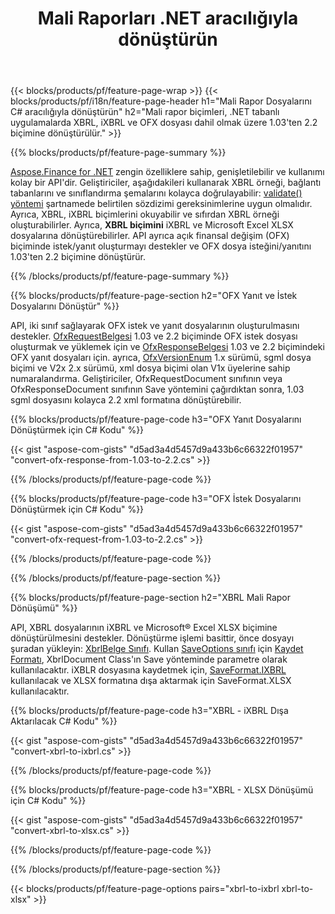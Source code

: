 ﻿---
title: Mali Raporları .NET aracılığıyla dönüştürün
url: /tr/net/conversion/
description:  .NET kitaplığı aracılığıyla XBRL, iXBRL(inline xbrl) ve OFX dosya biçimlerindeki Mali Raporları dönüştürmek için C# kodu.
---
{{< blocks/products/pf/feature-page-wrap >}}
{{< blocks/products/pf/i18n/feature-page-header h1="Mali Rapor Dosyalarını C# aracılığıyla dönüştürün" h2="Mali rapor biçimleri, .NET tabanlı uygulamalarda XBRL, iXBRL ve OFX dosyası dahil olmak üzere 1.03\'ten 2.2 biçimine dönüştürülür." >}}

{{% blocks/products/pf/feature-page-summary %}}

[Aspose.Finance for .NET](https://products.aspose.com/finance/net/) zengin özelliklere sahip, genişletilebilir ve kullanımı kolay bir API'dir. Geliştiriciler, aşağıdakileri kullanarak XBRL örneği, bağlantı tabanlarını ve sınıflandırma şemalarını kolayca doğrulayabilir: [validate() yöntemi](https://apireference.aspose.com/finance/net/aspose.finance.xbrl/xbrlinstance/methods/validate) şartnamede belirtilen sözdizimi gereksinimlerine uygun olmalıdır. Ayrıca, XBRL, iXBRL biçimlerini okuyabilir ve sıfırdan XBRL örneği oluşturabilirler. Ayrıca, **XBRL biçimini** iXBRL ve Microsoft Excel XLSX dosyalarına dönüştürebilirler. API ayrıca açık finansal değişim (OFX) biçiminde istek/yanıt oluşturmayı destekler ve OFX dosya isteğini/yanıtını 1.03'ten 2.2 biçimine dönüştürür.

{{% /blocks/products/pf/feature-page-summary %}}

{{% blocks/products/pf/feature-page-section h2="OFX Yanıt ve İstek Dosyalarını Dönüştür" %}}

API, iki sınıf sağlayarak OFX istek ve yanıt dosyalarının oluşturulmasını destekler. [OfxRequestBelgesi](https://apireference.aspose.com/finance/net/aspose.finance.ofx/ofxrequestdocument) 1.03 ve 2.2 biçiminde OFX istek dosyası oluşturmak ve yüklemek için ve [OfxResponseBelgesi](https://apireference.aspose.com/finance/net/aspose.finance.ofx/ofxresponsedocument) 1.03 ve 2.2 biçimindeki OFX yanıt dosyaları için. ayrıca, [OfxVersionEnum](https://apireference.aspose.com/finance/net/aspose.finance.ofx/ofxversionenum) 1.x sürümü, sgml dosya biçimi ve V2x 2.x sürümü, xml dosya biçimi olan V1x üyelerine sahip numaralandırma. Geliştiriciler, OfxRequestDocument sınıfının veya OfxResponseDocument sınıfının Save yöntemini çağırdıktan sonra, 1.03 sgml dosyasını kolayca 2.2 xml formatına dönüştürebilir.


{{% blocks/products/pf/feature-page-code h3="OFX Yanıt Dosyalarını Dönüştürmek için C# Kodu" %}}

{{< gist "aspose-com-gists" "d5ad3a4d5457d9a433b6c66322f01957" "convert-ofx-response-from-1.03-to-2.2.cs" >}} 

{{% /blocks/products/pf/feature-page-code %}}

{{% blocks/products/pf/feature-page-code h3="OFX İstek Dosyalarını Dönüştürmek için C# Kodu" %}}

{{< gist "aspose-com-gists" "d5ad3a4d5457d9a433b6c66322f01957" "convert-ofx-request-from-1.03-to-2.2.cs" >}} 

{{% /blocks/products/pf/feature-page-code %}}

{{% /blocks/products/pf/feature-page-section %}}

{{% blocks/products/pf/feature-page-section h2="XBRL Mali Rapor Dönüşümü" %}}

API, XBRL dosyalarının iXBRL ve Microsoft® Excel XLSX biçimine dönüştürülmesini destekler. Dönüştürme işlemi basittir, önce dosyayı şuradan yükleyin: [XbrlBelge Sınıfı](https://apireference.aspose.com/finance/net/aspose.finance.xbrl/xbrldocument). Kullan [SaveOptions sınıfı](https://apireference.aspose.com/finance/net/aspose.finance.xbrl/saveoptions) için [Kaydet Formatı](https://apireference.aspose.com/finance/net/aspose.finance.xbrl/saveoptions/properties/saveformat), XbrlDocument Class'ın Save yönteminde parametre olarak kullanılacaktır. iXBLR dosyasına kaydetmek için, [SaveFormat.IXBRL](https://apireference.aspose.com/finance/net/aspose.finance.xbrl/saveformat) kullanılacak ve XLSX formatına dışa aktarmak için SaveFormat.XLSX kullanılacaktır.

{{% blocks/products/pf/feature-page-code h3="XBRL - iXBRL Dışa Aktarılacak C# Kodu" %}}

{{< gist "aspose-com-gists" "d5ad3a4d5457d9a433b6c66322f01957" "convert-xbrl-to-ixbrl.cs" >}} 

{{% /blocks/products/pf/feature-page-code %}}

{{% blocks/products/pf/feature-page-code h3="XBRL - XLSX Dönüşümü için C# Kodu" %}}

{{< gist "aspose-com-gists" "d5ad3a4d5457d9a433b6c66322f01957" "convert-xbrl-to-xlsx.cs" >}} 

{{% /blocks/products/pf/feature-page-code %}}

{{% /blocks/products/pf/feature-page-section %}}

{{< blocks/products/pf/feature-page-options pairs="xbrl-to-ixbrl xbrl-to-xlsx" >}}